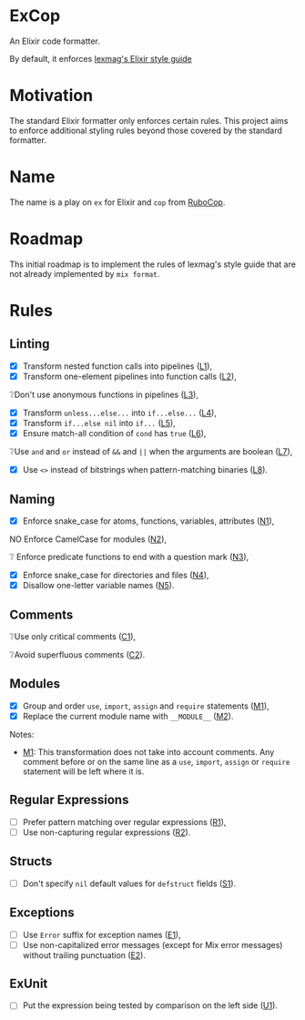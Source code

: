 # ExCop

An Elixir code formatter.

By default, it enforces [lexmag's Elixir style guide](https://github.com/lexmag/elixir-style-guide)

# Motivation

The standard Elixir formatter only enforces certain rules. This project aims to
enforce additional styling rules beyond those covered by the standard formatter.

# Name

The name is a play on `ex` for Elixir and `cop` from [RuboCop](https://rubocop.org/).

# Roadmap

Ths initial roadmap is to implement the rules of lexmag's style guide that
are not already implemented by `mix format`.

# Rules

## Linting

* [x] Transform nested function calls into pipelines ([L1]),
* [x] Transform one-element pipelines into function calls ([L2]),

❔Don't use anonymous functions in pipelines ([L3]),

* [x] Transform `unless...else...` into `if...else...` ([L4]),
* [x] Transform `if...else nil` into `if...` ([L5]),
* [x] Ensure match-all condition of `cond` has `true` ([L6]),

❔Use `and` and `or` instead of `&&` and `||` when the arguments are boolean ([L7]),

* [x] Use `<>` instead of bitstrings when pattern-matching binaries ([L8]).

[L1]: https://github.com/lexmag/elixir-style-guide#pipeline-operator
[L2]: https://github.com/lexmag/elixir-style-guide#needless-pipeline
[L3]: https://github.com/lexmag/elixir-style-guide#anonymous-pipeline
[L4]: https://github.com/lexmag/elixir-style-guide#no-else-with-unless
[L5]: https://github.com/lexmag/elixir-style-guide#no-nil-else
[L6]: https://github.com/lexmag/elixir-style-guide#true-in-cond
[L7]: https://github.com/lexmag/elixir-style-guide#boolean-operators
[L8]: https://github.com/lexmag/elixir-style-guide#patterns-matching-binaries

## Naming

* [x] Enforce snake_case for atoms, functions, variables, attributes ([N1]),

NO Enforce CamelCase for modules ([N2]),

❔ Enforce predicate functions to end with a question mark ([N3]),

* [x] Enforce snake_case for directories and files ([N4]),
* [x] Disallow one-letter variable names ([N5]).

[N1]: https://github.com/lexmag/elixir-style-guide#snake-case-atoms-funs-vars-attrs
[N2]: https://github.com/lexmag/elixir-style-guide#camelcase-modules
[N3]: https://github.com/lexmag/elixir-style-guide#predicate-funs-name
[N4]: https://github.com/lexmag/elixir-style-guide#snake-case-dirs-files
[N5]: https://github.com/lexmag/elixir-style-guide#one-letter-var

## Comments

❔Use only critical comments ([C1]),

❔Avoid superfluous comments ([C2]).

[C1]: https://github.com/lexmag/elixir-style-guide#critical-comments
[C2]: https://github.com/lexmag/elixir-style-guide#no-superfluous-comments

## Modules

* [x] Group and order `use`, `import`, `assign` and `require` statements ([M1]),
* [x] Replace the current module name with `__MODULE__` ([M2]).

Notes:

* [M1][M1]:
  This transformation does not take into account comments. Any comment before
  or on the same line as a `use`, `import`, `assign` or `require` statement
  will be left where it is.

[M1]: https://github.com/lexmag/elixir-style-guide#module-layout
[M2]: https://github.com/lexmag/elixir-style-guide#current-module-reference

## Regular Expressions

* [ ] Prefer pattern matching over regular expressions ([R1]),
* [ ] Use non-capturing regular expressions ([R2]).

[R1]: https://github.com/lexmag/elixir-style-guide#pattern-matching-over-regexp
[R2]: https://github.com/lexmag/elixir-style-guide#non-capturing-regexp

## Structs

* [ ] Don't specify `nil` default values for `defstruct` fields ([S1]).

[S1]: https://github.com/lexmag/elixir-style-guide#defstruct-fields-default

## Exceptions

* [ ] Use `Error` suffix for exception names ([E1]),
* [ ] Use non-capitalized error messages (except for Mix error messages) without trailing punctuation ([E2]).

[E1]: https://github.com/lexmag/elixir-style-guide#exception-naming
[E2]: https://github.com/lexmag/elixir-style-guide#exception-message

## ExUnit

* [ ] Put the expression being tested by comparison on the left side ([U1]).

[U1]: https://github.com/lexmag/elixir-style-guide#exunit-assertion-side

